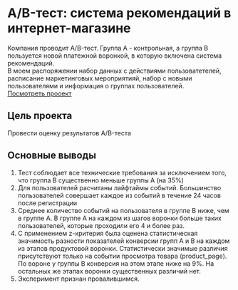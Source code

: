 # A/B-тест: система рекомендаций в интернет-магазине
Компания проводит A/B-тест. Группа A - контрольная, а группа B пользуется новой платежной воронкой, в которую включена система рекомендаций.  
В моем распоряжении набор данных с действиями пользоватетелей, расписание маркетинговых мероприятияй, набор с новыми пользователями и информация о группах пользователей.  
[Посмотреть прооект](/А-Б%20тест:%20система%20рекомендаций/grad_a_b.ipybnb)

## Цель проекта  
Провести оценку результатов A/B-теста  

## Основные выводы  
1. Тест соблюдает все технические требования за исключением того, что группа B существенно меньше группы A (на 35%)
2. Для пользователей расчитаны лайфтаймы событий. Большинство пользователей совершает каждое из событий в течение 24 часов после регистрации
3. Среднее количество событий на пользователя в группе B ниже, чем в группе A. В группе A на каждом из шагов воронки больше таких пользователей, которые проходили его 4 и более раз.
4. С применением z-критерия была оценена статистическая значимость разности показателей конверсии групп A и B на каждом из этапов продуктовой воронки. Статистически значимые различия присутствуют только на событии просмотра товара (product_page). По вороне у группы B конверсия на этом этапе ниже на 9%. На остальных же этапах воронки существенных различий нет.
5. Эксперимент признан провалившимся.
